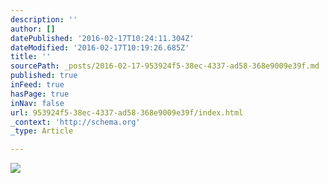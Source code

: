 ```yaml
---
description: ''
author: []
datePublished: '2016-02-17T10:24:11.304Z'
dateModified: '2016-02-17T10:19:26.685Z'
title: ''
sourcePath: _posts/2016-02-17-953924f5-38ec-4337-ad58-368e9009e39f.md
published: true
inFeed: true
hasPage: true
inNav: false
url: 953924f5-38ec-4337-ad58-368e9009e39f/index.html
_context: 'http://schema.org'
_type: Article

---
```

![](https://the-grid-user-content.s3-us-west-2.amazonaws.com/981262bc-afa8-4e31-bba5-d6f456d1d8eb.JPG)